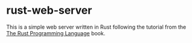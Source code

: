 # rust-web-server

This is a simple web server written in Rust following the tutorial from the [The Rust Programming Language](https://doc.rust-lang.org/book/ch20-01-single-threaded.html) book.
